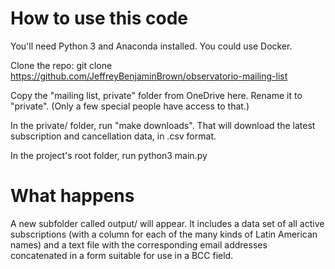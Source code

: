 # How to use this code

You'll need Python 3 and Anaconda installed. You could use Docker.

Clone the repo:
  git clone https://github.com/JeffreyBenjaminBrown/observatorio-mailing-list

Copy the "mailing list, private" folder from OneDrive here. Rename it to "private". (Only a few special people have access to that.)

In the private/ folder, run "make downloads". That will download the latest subscription and cancellation data, in .csv format.

In the project's root folder, run
  python3 main.py


# What happens

A new subfolder called output/ will appear. It includes a data set of all active subscriptions (with a column for each of the many kinds of Latin American names) and a text file with the corresponding email addresses concatenated in a form suitable for use in a BCC field.
